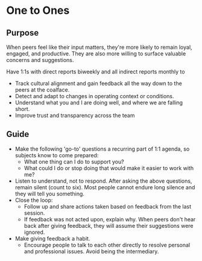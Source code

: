 # One to Ones

## Purpose

When peers feel like their input matters, they're more likely to remain loyal, engaged, and 
productive. They are also more willing to surface valuable concerns and suggestions.

Have 1:1s with direct reports biweekly and all indirect reports monthly to

- Track cultural alignment and gain feedback all the way down to the peers at the coalface.
- Detect and adapt to changes in operating context or conditions.
- Understand what you and I are doing well, and where we are falling short.
- Improve trust and transparency across the team

## Guide

- Make the following 'go-to' questions a recurring part of 1:1 agenda, so subjects know to come prepared:
  - What one thing can I do to support you?
  - What could I do or stop doing that would make it easier to work with me?
- Listen to understand, not to respond. After asking the above questions, remain silent (count to six). Most people cannot endure long silence and they will tell you something.
- Close the loop:  
  - Follow up and share actions taken based on feedback from the last session.
  - If feedback was not acted upon, explain why. When peers don't hear back after giving feedback, they will assume their suggestions were ignored.
- Make giving feedback a habit.
  - Encourage people to talk to each other directly to resolve personal and professional issues. Avoid being the intermediary.
